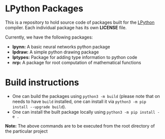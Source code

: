 # LPython Packages

This is a repository to hold source code of packages built for the [LPython](https://github.com/lcompilers/lpython) compiler. Each individual package has its own **LICENSE** file.

Currently, we have the following packages:
- **lpynn:** A basic neural networks python package
- **lpdraw:** A simple python drawing package
- **lptypes:** Package for adding type information to python code
- **nrp:** A package for root computation of mathematical functions

# Build instructions

- One can build the packages using `python3 -m build` (please note that on needs to have `build` installed, one can install it via `python3 -m pip install --upgrade build`).
- One can install the built package locally using `python3 -m pip install -e .`

**Note:** The above commands are to be executed from the root directory of the particular project
